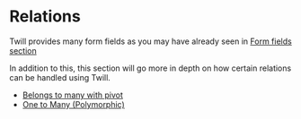 # Relations

Twill provides many form fields as you may have already seen in [Form fields section](../4_form-fields)

In addition to this, this section will go more in depth on how certain relations can be handled using Twill.

- [Belongs to many with pivot](./belongs-to-many.md)
- [One to Many (Polymorphic)](./morph-many.md)
